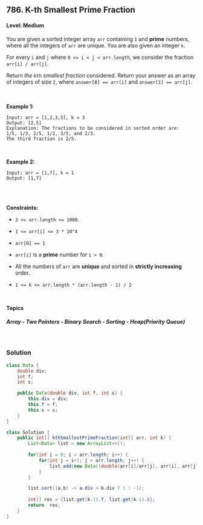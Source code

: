 ## 786. K-th Smallest Prime Fraction
#### Level: Medium


You are given a sorted integer array ```arr``` containing ```1``` and **prime** numbers, where all the integers of ```arr``` are unique. You are also given an integer ```k```.

For every ```i``` and ```j``` where ```0 <= i < j < arr.length```, we consider the fraction ```arr[i] / arr[j]```.

Return *the* `kth` *smallest fraction* considered. Return your answer as an array of integers of size `2`, where `answer[0] == arr[i]` and `answer[1] == arr[j]`.


<br><br>
**Example 1:** 

<!-- <img src="https://assets.leetcode.com/uploads/2022/10/02/drawio.png" width="500px"/>

<br>   -->

```
Input: arr = [1,2,3,5], k = 3
Output: [2,5]
Explanation: The fractions to be considered in sorted order are:
1/5, 1/3, 2/5, 1/2, 3/5, and 2/3.
The third fraction is 2/5.
```

<br> 

**Example 2:**

<!-- <img src="https://assets.leetcode.com/uploads/2020/09/01/node2.jpg" width="300px"/>

<br>   -->

```
Input: arr = [1,7], k = 1
Output: [1,7]
```

<br><br>

**Constraints:**
- ```2 <= arr.length <= 1000```.

- ```1 <= arr[i] <= 3 * 10^4```

- ```arr[0] == 1```

- `arr[i]` is a **prime** number for `i > 0`.

- All the numbers of `arr` are **unique** and sorted in **strictly increasing** order.

- `1 <= k <= arr.length * (arr.length - 1) / 2`


<br>

**Topics** 

##### Array - Two Pointers - Binary Search - Sorting - Heap(Priority Queue)


<br>

### Solution
```java
class Data {
    double div;
    int f;
    int s;

    public Data(double div, int f, int s) {
        this.div = div;
        this.f = f;
        this.s = s;
    }
}

class Solution {
    public int[] kthSmallestPrimeFraction(int[] arr, int k) {
        List<Data> list = new ArrayList<>();
        
        for(int i = 0; i < arr.length; i++) {
            for(int j = i+1; j < arr.length; j++) {
                list.add(new Data((double)arr[i]/arr[j], arr[i], arr[j]));
            }
        }

        list.sort((a,b) -> a.div > b.div ? 1 : -1);
        
        int[] res = {list.get(k-1).f, list.get(k-1).s};
        return  res;
    }
}
```

